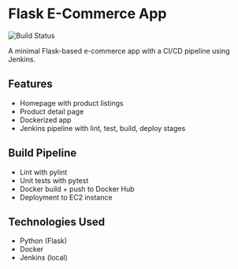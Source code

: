# Flask E-Commerce App

![Build Status](http://localhost:8080/job/flask-ci-cd-pipeline/badge/icon)

A minimal Flask-based e-commerce app with a CI/CD pipeline using Jenkins.

## Features
- Homepage with product listings
- Product detail page
- Dockerized app
- Jenkins pipeline with lint, test, build, deploy stages

## Build Pipeline
- Lint with pylint
- Unit tests with pytest
- Docker build + push to Docker Hub
- Deployment to EC2 instance

## Technologies Used
- Python (Flask)
- Docker
- Jenkins (local)
